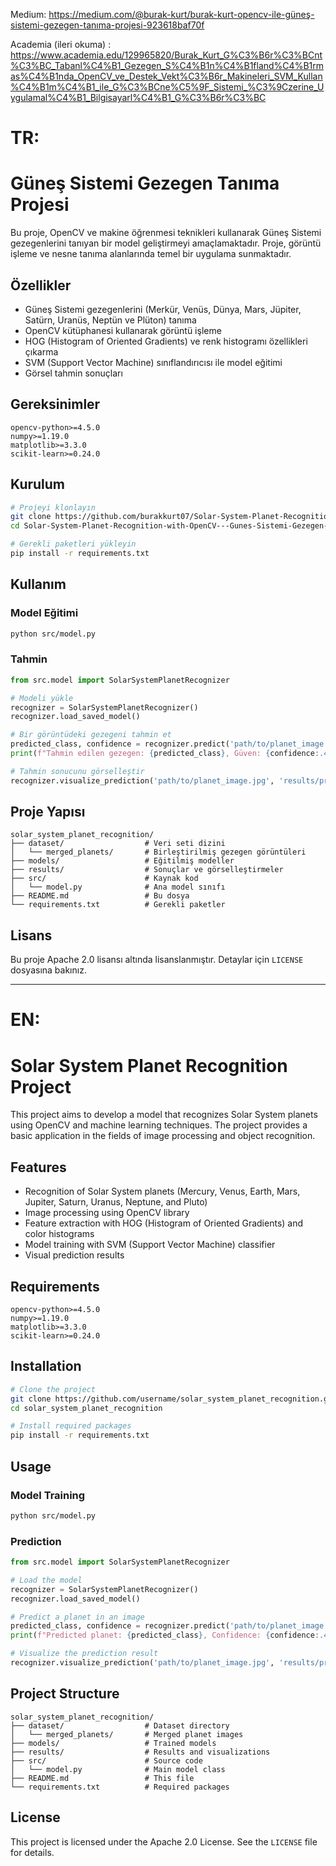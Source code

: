 Medium: https://medium.com/@burak-kurt/burak-kurt-opencv-ile-güneş-sistemi-gezegen-tanıma-projesi-923618baf70f

Academia (ileri okuma) : https://www.academia.edu/129965820/Burak_Kurt_G%C3%B6r%C3%BCnt%C3%BC_Tabanl%C4%B1_Gezegen_S%C4%B1n%C4%B1fland%C4%B1rmas%C4%B1nda_OpenCV_ve_Destek_Vekt%C3%B6r_Makineleri_SVM_Kullan%C4%B1m%C4%B1_ile_G%C3%BCne%C5%9F_Sistemi_%C3%9Czerine_Uygulamal%C4%B1_Bilgisayarl%C4%B1_G%C3%B6r%C3%BC

# TR:

# Güneş Sistemi Gezegen Tanıma Projesi

Bu proje, OpenCV ve makine öğrenmesi teknikleri kullanarak Güneş Sistemi gezegenlerini tanıyan bir model geliştirmeyi amaçlamaktadır. Proje, görüntü işleme ve nesne tanıma alanlarında temel bir uygulama sunmaktadır.

## Özellikler

- Güneş Sistemi gezegenlerini (Merkür, Venüs, Dünya, Mars, Jüpiter, Satürn, Uranüs, Neptün ve Plüton) tanıma
- OpenCV kütüphanesi kullanarak görüntü işleme
- HOG (Histogram of Oriented Gradients) ve renk histogramı özellikleri çıkarma
- SVM (Support Vector Machine) sınıflandırıcısı ile model eğitimi
- Görsel tahmin sonuçları

## Gereksinimler

```
opencv-python>=4.5.0
numpy>=1.19.0
matplotlib>=3.3.0
scikit-learn>=0.24.0
```

## Kurulum

```bash
# Projeyi klonlayın
git clone https://github.com/burakkurt07/Solar-System-Planet-Recognition-with-OpenCV---Gunes-Sistemi-Gezegen-Tanima-Opencv.git
cd Solar-System-Planet-Recognition-with-OpenCV---Gunes-Sistemi-Gezegen-Tanima-Opencv

# Gerekli paketleri yükleyin
pip install -r requirements.txt
```

## Kullanım

### Model Eğitimi

```bash
python src/model.py
```

### Tahmin

```python
from src.model import SolarSystemPlanetRecognizer

# Modeli yükle
recognizer = SolarSystemPlanetRecognizer()
recognizer.load_saved_model()

# Bir görüntüdeki gezegeni tahmin et
predicted_class, confidence = recognizer.predict('path/to/planet_image.jpg')
print(f"Tahmin edilen gezegen: {predicted_class}, Güven: {confidence:.4f}")

# Tahmin sonucunu görselleştir
recognizer.visualize_prediction('path/to/planet_image.jpg', 'results/prediction_result.png')
```

## Proje Yapısı

```
solar_system_planet_recognition/
├── dataset/                  # Veri seti dizini
│   └── merged_planets/       # Birleştirilmiş gezegen görüntüleri
├── models/                   # Eğitilmiş modeller
├── results/                  # Sonuçlar ve görselleştirmeler
├── src/                      # Kaynak kod
│   └── model.py              # Ana model sınıfı
├── README.md                 # Bu dosya
└── requirements.txt          # Gerekli paketler
```

## Lisans

Bu proje Apache 2.0 lisansı altında lisanslanmıştır. Detaylar için `LICENSE` dosyasına bakınız.

---


# EN:


# Solar System Planet Recognition Project

This project aims to develop a model that recognizes Solar System planets using OpenCV and machine learning techniques. The project provides a basic application in the fields of image processing and object recognition.

## Features

- Recognition of Solar System planets (Mercury, Venus, Earth, Mars, Jupiter, Saturn, Uranus, Neptune, and Pluto)
- Image processing using OpenCV library
- Feature extraction with HOG (Histogram of Oriented Gradients) and color histograms
- Model training with SVM (Support Vector Machine) classifier
- Visual prediction results

## Requirements

```
opencv-python>=4.5.0
numpy>=1.19.0
matplotlib>=3.3.0
scikit-learn>=0.24.0
```

## Installation

```bash
# Clone the project
git clone https://github.com/username/solar_system_planet_recognition.git
cd solar_system_planet_recognition

# Install required packages
pip install -r requirements.txt
```

## Usage

### Model Training

```bash
python src/model.py
```

### Prediction

```python
from src.model import SolarSystemPlanetRecognizer

# Load the model
recognizer = SolarSystemPlanetRecognizer()
recognizer.load_saved_model()

# Predict a planet in an image
predicted_class, confidence = recognizer.predict('path/to/planet_image.jpg')
print(f"Predicted planet: {predicted_class}, Confidence: {confidence:.4f}")

# Visualize the prediction result
recognizer.visualize_prediction('path/to/planet_image.jpg', 'results/prediction_result.png')
```

## Project Structure

```
solar_system_planet_recognition/
├── dataset/                  # Dataset directory
│   └── merged_planets/       # Merged planet images
├── models/                   # Trained models
├── results/                  # Results and visualizations
├── src/                      # Source code
│   └── model.py              # Main model class
├── README.md                 # This file
└── requirements.txt          # Required packages
```

## License

This project is licensed under the Apache 2.0 License. See the `LICENSE` file for details.
